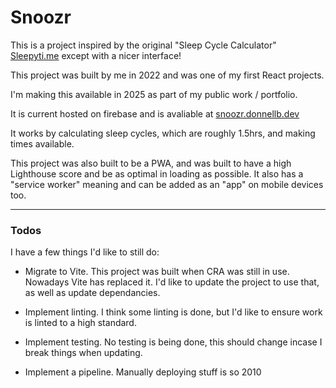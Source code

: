 # Snoozr

This is a project inspired by the original "Sleep Cycle Calculator" [Sleepyti.me](https://sleepyti.me) except with a nicer interface!

This project was built by me in 2022 and was one of my first React projects.

I'm making this available in 2025 as part of my public work / portfolio.

It is current hosted on firebase and is avaliable at [snoozr.donnellb.dev](https://snoozr.donnellb.dev)

It works by calculating sleep cycles, which are roughly 1.5hrs, and making times available.

This project was also built to be a PWA, and was built to have a high Lighthouse score and be as optimal in loading as possible.
It also has a "service worker" meaning and can be added as an "app" on mobile devices too.

---

### Todos

I have a few things I'd like to still do:

- Migrate to Vite. This project was built when CRA was still in use. Nowadays Vite has replaced it. I'd like to update the project to use that, as well as update dependancies.

- Implement linting. I think some linting is done, but I'd like to ensure work is linted to a high standard.

- Implement testing. No testing is being done, this should change incase I break things when updating.

- Implement a pipeline. Manually deploying stuff is so 2010
